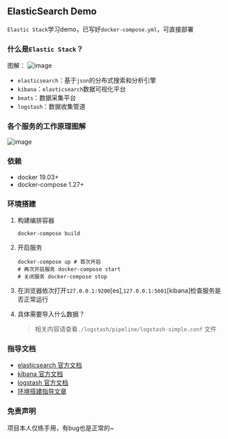 ## ElasticSearch Demo
`Elastic Stack`学习demo，已写好`docker-compose.yml`，可直接部署

### 什么是`Elastic Stack`？
图解：
![image](https://user-images.githubusercontent.com/24775116/104947180-518db380-59f6-11eb-9590-6e698d0f7bfe.png)

- `elasticsearch`：基于`json`的分布式搜索和分析引擎
- `kibana`：`elasticsearch`数据可视化平台
- `beats`：数据采集平台
- `logstash`：数据收集管道

### 各个服务的工作原理图解
![image](https://user-images.githubusercontent.com/24775116/104947697-1b046880-59f7-11eb-8ac2-f266831cc80c.png)

### 依赖
- docker 19.03+
- docker-compose 1.27+


### 环境搭建

1. 构建编排容器 
    ```shell script
    docker-compose build
    ```

2. 开启服务
    ```shell script
    docker-compose up # 首次开启
    # 再次开启服务 docker-compose start
    # 关闭服务 docker-compose stop
    ```

3. 在浏览器依次打开`127.0.0.1:9200`[es],`127.0.0.1:5601`[kibana]检查服务是否正常运行 

4. 具体需要导入什么数据？

    > 相关内容请查看`./logstash/pipeline/logstash-simple.conf` 文件

### 指导文档

- [elasticsearch 官方文档](https://www.elastic.co/guide/en/elasticsearch/reference/6.0/getting-started.html)
- [kibana 官方文档](https://www.elastic.co/guide/en/kibana/current/introduction.html)
- [logstash 官方文档](https://www.elastic.co/guide/en/logstash/7.10/introduction.html)
- [环境搭建指导文章](https://towardsdatascience.com/how-to-synchronize-elasticsearch-with-mysql-ed32fc57b339)


### 免责声明

项目本人仅练手用，有bug也是正常的~
